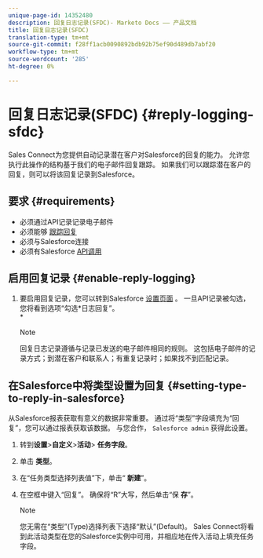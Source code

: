 ```yaml
---
unique-page-id: 14352480
description: 回复日志记录(SFDC)- Marketo Docs —— 产品文档
title: 回复日志记录(SFDC)
translation-type: tm+mt
source-git-commit: f28ff1acb0090892bdb92b75ef90d489db7abf20
workflow-type: tm+mt
source-wordcount: '285'
ht-degree: 0%

---
```



# 回复日志记录(SFDC) {#reply-logging-sfdc}

Sales Connect为您提供自动记录潜在客户对Salesforce的回复的能力。 允许您执行此操作的结构基于我们的电子邮件回复跟踪。 如果我们可以跟踪潜在客户的回复，则可以将该回复记录到Salesforce。

## 要求 {#requirements}

* 必须通过API记录记录电子邮件
* 必须能够 [跟踪回复](http://docs.marketo.com/x/BYPS)
* 必须与Salesforce连接
* 必须有Salesforce [API调用](http://developer.salesforce.com/docs/atlas.en-us.salesforce_app_limits_cheatsheet.meta/salesforce_app_limits_cheatsheet/salesforce_app_limits_platform_api.htm)

## 启用回复记录 {#enable-reply-logging}

1. 要启用回复记录，您可以转到Salesforce [设置页面](http://docs.marketo.com/pages/assets/external-link.jspa) 。 一旦API记录被勾选，您将看到选项“勾选*日志回复”。\
   *

   >[!NOTE]
   >
   >回复日志记录遵循与记录已发送的电子邮件相同的规则。 这包括电子邮件的记录方式；到潜在客户和联系人；有重复记录时；如果找不到匹配记录。

## 在Salesforce中将类型设置为回复 {#setting-type-to-reply-in-salesforce}

从Salesforce报表获取有意义的数据非常重要。 通过将“类型”字段填充为“回复”，您可以通过报表获取该数据。 与您合作， `Salesforce admin` 获得此设置。

1. 转到**设置**>**自定义**>**活动**> **任务字段**。
1. 单击 **类型**。
1. 在“任务类型选择列表值”下，单击“ **新建**”。
1. 在空框中键入“回复”。 确保将“R”大写，然后单击“保 **存**”。

   >[!NOTE]
   >
   >您无需在“类型”(Type)选择列表下选择“默认”(Default)。 Sales Connect将看到此活动类型在您的Salesforce实例中可用，并相应地在传入活动上填充任务字段。

